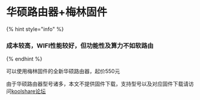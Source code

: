 # 华硕路由器+梅林固件

{% hint style="info" %}
### 成本较高，WIFI性能较好，但功能性及算力不如软路由
{% endhint %}

可以使用梅林固件的全新华硕路由器，起价550元

由于华硕路由器型号诸多，本文不提供固件下载，支持型号以及对应固件下载请访问[koolshare论坛](https://koolshare.cn/forum-96-1.html)

